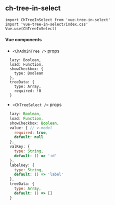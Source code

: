 ## ch-tree-in-select
```
import ChTreeInSelect from 'vue-tree-in-select'
import 'vue-tree-in-select/index.css'
Vue.use(ChTreeInSelect)

```
#### Vue components  
- `<ChAdminTree />`   props
```
  lazy: Boolean,
  load: Function,
  showCheckbox: {
    type: Boolean
  },
  treeData: {
    type: Array,
    required: !0
  }
```
- `<ChTreeSelect />`   props
```javascript
  lazy: Boolean,
  load: Function,
  showCheckbox: Boolean,
  value: { // v-model
    required: true,
    default: null
  },
  valKey: {
    type: String,
    default: () => 'id'
  },
  labelKey: {
    type: String,
    default: () => 'label'
  },
  treeData: {
    type: Array,
    default: () => []
  }
```
